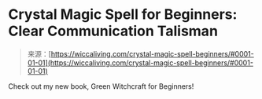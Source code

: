 <!--yml
category: 未分类
date: 2024-06-12 18:26:23
-->

# Crystal Magic Spell for Beginners: Clear Communication Talisman

> 来源：[https://wiccaliving.com/crystal-magic-spell-beginners/#0001-01-01](https://wiccaliving.com/crystal-magic-spell-beginners/#0001-01-01)

Check out my new book, Green Witchcraft for Beginners!
